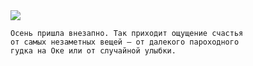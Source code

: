 <!--2019-12-14 22:57:50-->
<img src="/posts/Подборка цитат и афоризмов/paust.jpg">

    Осень пришла внезапно. Так приходит ощущение счастья 
    от самых незаметных вещей – от далекого пароходного 
    гудка на Оке или от случайной улыбки.